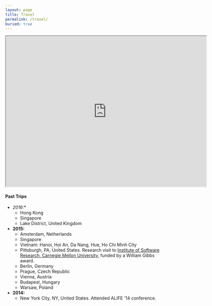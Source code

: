 ```yaml
---
layout: page
title: Travel
permalink: /travel/
buried: true
---
```


<iframe src="https://www.google.com/maps/d/u/1/embed?mid=zZQo-obBD2V8.ksNq86_x_tuk" width="640" height="480"></iframe>

<div class="divider"></div>

#### Past Trips

* *2016:**
  * Hong Kong
  * Singapore
  * Lake District, United Kingdom
* **2015:**
  * Amsterdam, Netherlands
  * Singapore
  * Vietnam: Hanoi, Hoi An, Da Nang, Hue, Ho Chi Minh City
  * Pittsburgh, PA, United States. Research visit to [Institute of Software Research, Carnegie Mellon   University](http://www.isri.cmu.edu/), funded by a William Gibbs award.
  * Berlin, Germany
  * Prague, Czech Republic
  * Vienna, Austria
  * Budapest, Hungary
  * Warsaw, Poland
* **2014:**
  * New York City, NY, United States. Attended ALIFE '14 conference.
